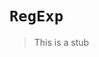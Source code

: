 # `RegExp`

> This is a stub

[concept-prototype-inheritance]: ../../../languages/dart/info/prototype_inheritance.md
[type-regexp]: ../../../reference/types/regular_expression.md

